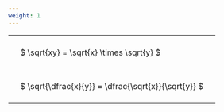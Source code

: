 ```yaml
---
weight: 1
---
```


<style type="text/css">
#T_0c9f3 th.col_heading {
  text-align: left;
  font-size: 1em;
}
#T_0c9f3 td {
  text-align: left;
  font-size: 1em;
  padding: 1.5em;
}
</style>
<table id="T_0c9f3">
  <thead>
  </thead>
  <tbody>
    <tr>
      <td id="T_0c9f3_row0_col0" class="data row0 col0" >$ \sqrt{xy} = \sqrt{x} \times \sqrt{y} $</td>
    </tr>
    <tr>
      <td id="T_0c9f3_row1_col0" class="data row1 col0" >$ \sqrt{\dfrac{x}{y}} = \dfrac{\sqrt{x}}{\sqrt{y}} $</td>
    </tr>
  </tbody>
</table>
